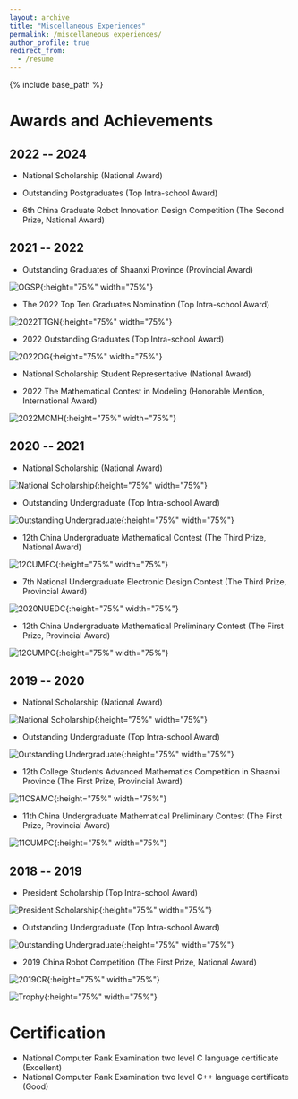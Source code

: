 ```yaml
---
layout: archive
title: "Miscellaneous Experiences"
permalink: /miscellaneous experiences/
author_profile: true
redirect_from:
  - /resume
---
```


{% include base_path %}


Awards and Achievements
======

2022 -- 2024
---
* National Scholarship (National Award)

* Outstanding Postgraduates (Top Intra-school Award)

* 6th China Graduate Robot Innovation Design Competition (The Second Prize, National Award)

2021 -- 2022
---

* Outstanding Graduates of Shaanxi Province (Provincial Award)

![OGSP](../images/OGSP.jpg "OGSP"){:height="75%" width="75%"}

* The 2022 Top Ten Graduates Nomination (Top Intra-school Award)

![2022TTGN](../images/2022TTGN.jpg "2022TTGN"){:height="75%" width="75%"}

* 2022 Outstanding Graduates (Top Intra-school Award)

![2022OG](../images/2022OG.jpg "2022OG"){:height="75%" width="75%"}

* National Scholarship Student Representative (National Award)

* 2022 The Mathematical Contest in Modeling (Honorable Mention, International Award)

![2022MCMH](../images/2022MCMH.jpg "2022MCMH"){:height="75%" width="75%"}

2020 -- 2021
---
* National Scholarship (National Award)

![National Scholarship](../images/NationalScholarship2.jpg "National Scholarship"){:height="75%" width="75%"}

* Outstanding Undergraduate (Top Intra-school Award)

![Outstanding Undergraduate](../images/OutstandingUndergraduate3.jpg "Outstanding Undergraduate"){:height="75%" width="75%"}

* 12th China Undergraduate Mathematical Contest (The Third Prize, National Award)

![12CUMFC](../images/12CUMFC.jpg "12CUMFC"){:height="75%" width="75%"}

* 7th National Undergraduate Electronic Design Contest (The Third Prize, Provincial Award)

![2020NUEDC](../images/2020NUEDC.jpg "2020NUEDC"){:height="75%" width="75%"}

* 12th China Undergraduate Mathematical Preliminary Contest (The First Prize, Provincial Award)

![12CUMPC](../images/12CUMPC.jpg "12CUMPC"){:height="75%" width="75%"}

2019 -- 2020
---
* National Scholarship (National Award)

![National Scholarship](../images/NationalScholarship1.jpg "National Scholarship"){:height="75%" width="75%"}

* Outstanding Undergraduate (Top Intra-school Award)

![Outstanding Undergraduate](../images/OutstandingUndergraduate2.jpg "Outstanding Undergraduate"){:height="75%" width="75%"}

* 12th College Students Advanced Mathematics Competition in Shaanxi Province (The First Prize, Provincial Award)

![11CSAMC](../images/11CSAMC.jpg "11CSAMC"){:height="75%" width="75%"}

* 11th China Undergraduate Mathematical Preliminary Contest (The First Prize, Provincial Award)

![11CUMPC](../images/11CUMPC.jpg "11CUMPC"){:height="75%" width="75%"}

2018 -- 2019
---
* President Scholarship (Top Intra-school Award)

![President Scholarship](../images/PresidentScholarship.jpg "President Scholarship"){:height="75%" width="75%"}

* Outstanding Undergraduate (Top Intra-school Award)

![Outstanding Undergraduate](../images/OutstandingUndergraduate1.jpg "Outstanding Undergraduate"){:height="75%" width="75%"}

* 2019 China Robot Competition (The First Prize, National Award)

![2019CR](../images/2019CRC.jpg "2019CRC"){:height="75%" width="75%"}

![Trophy](../images/Trophy.png "Trophy"){:height="75%" width="75%"}

Certification
======
* National Computer Rank Examination two level C language certificate (Excellent)
* National Computer Rank Examination two level C++ language certificate (Good)
